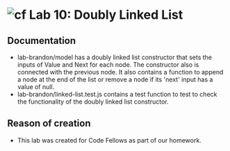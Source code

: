 ![cf](https://i.imgur.com/7v5ASc8.png) Lab 10: Doubly Linked List
======

## Documentation
* lab-brandon/model has a doubly linked list constructor that sets the inputs of Value and Next for each node.  The constructor also is connected with the previous node.  It also contains a function to append a node at the end of the list or remove a node if its 'next' input has a value of null.  
* lab-brandon/linked-list.test.js contains a test function to test to check the functionality of the doubly linked list constructor.

## Reason of creation
* This lab was created for Code Fellows as part of our homework.
